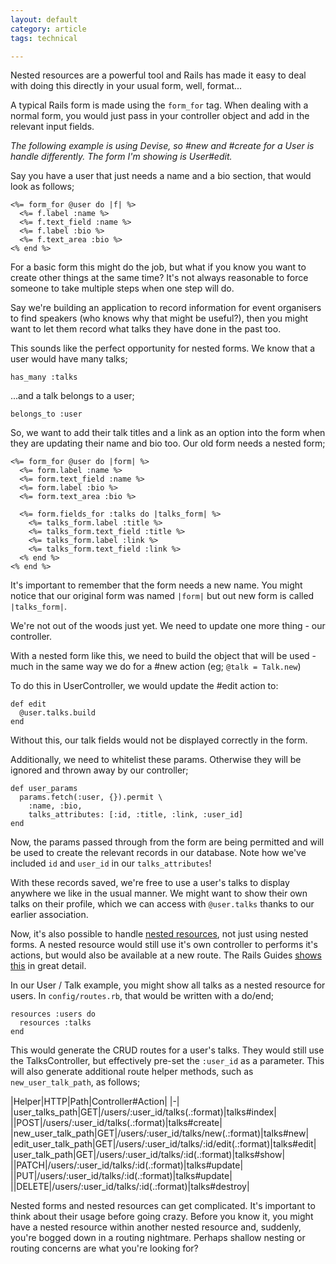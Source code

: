 ```yaml
---
layout: default
category: article
tags: technical

---
```


Nested resources are a powerful tool and Rails has made it easy to deal with
doing this directly in your usual form, well, format...

A typical Rails form is made using the `form_for` tag. When dealing with a
normal form, you would just pass in your controller object and add in the
relevant input fields.

_The following example is using Devise, so #new and #create for a User is handle
differently. The form I'm showing is User#edit._

Say you have a user that just needs a name and a bio section, that would look as
follows;

```
<%= form_for @user do |f| %>
  <%= f.label :name %>
  <%= f.text_field :name %>
  <%= f.label :bio %>
  <%= f.text_area :bio %>
<% end %>
```

For a basic form this might do the job, but what if you know you want to create
other things at the same time? It's not always reasonable to force someone to
take multiple steps when one step will do.

Say we're building an application to record information for event organisers to
find speakers (who knows why that might be useful?), then you might want to let
them record what talks they have done in the past too.

This sounds like the perfect opportunity for nested forms.
We know that a user would have many talks;

```
has_many :talks
```

...and a talk belongs to a user;

```
belongs_to :user
```

So, we want to add their talk titles and a link as an option into the form when
they are updating their name and bio too. Our old form needs a nested form;

```
<%= form_for @user do |form| %>
  <%= form.label :name %>
  <%= form.text_field :name %>
  <%= form.label :bio %>
  <%= form.text_area :bio %>

  <%= form.fields_for :talks do |talks_form| %>
    <%= talks_form.label :title %>
    <%= talks_form.text_field :title %>
    <%= talks_form.label :link %>
    <%= talks_form.text_field :link %>
  <% end %>
<% end %>
```

It's important to remember that the form needs a new name. You might notice that
our original form was named `|form|` but out new form is called `|talks_form|`.

We're not out of the woods just yet. We need to update one more thing - our
controller.

With a nested form like this, we need to build the object that will be used -
much in the same way we do for a #new action (eg; `@talk = Talk.new`)

To do this in UserController, we would update the #edit action to:

```
def edit
  @user.talks.build
end
```

Without this, our talk fields would not be displayed correctly in the form.

Additionally, we need to whitelist these params. Otherwise they will be ignored
and thrown away by our controller;

```
def user_params
  params.fetch(:user, {}).permit \
    :name, :bio,
    talks_attributes: [:id, :title, :link, :user_id]
end
```

Now, the params passed through from the form are being permitted and will be
used to create the relevant records in our database. Note how we've included
`id` and `user_id` in our `talks_attributes`!

With these records saved, we're free to use a user's talks to display anywhere
we like in the usual manner. We might want to show their own talks on their
profile, which we can access with `@user.talks` thanks to our earlier
association.

Now, it's also possible to handle [nested resources](https://stackoverflow.com/questions/2034700/form-for-with-nested-resources),
not just using nested forms. A nested resource would still use it's own
controller to performs it's actions, but would also be available at a new route.
The Rails Guides [shows this](https://guides.rubyonrails.org/routing.html#nested-resources)
in great detail.

In our User / Talk example, you might show all talks as a nested resource for
users. In `config/routes.rb`, that would be written with a do/end;

```
resources :users do
  resources :talks
end
```

This would generate the CRUD routes for a user's talks. They would still use the
TalksController, but effectively pre-set the `:user_id` as a parameter. This
will also generate additional route helper methods, such as
`new_user_talk_path`, as follows;

|Helper|HTTP|Path|Controller#Action|
|-|
|user_talks_path|GET|/users/:user_id/talks(.:format)|talks#index|
||POST|/users/:user_id/talks(.:format)|talks#create|
|new_user_talk_path|GET|/users/:user_id/talks/new(.:format)|talks#new|
|edit_user_talk_path|GET|/users/:user_id/talks/:id/edit(.:format)|talks#edit|
|user_talk_path|GET|/users/:user_id/talks/:id(.:format)|talks#show|
||PATCH|/users/:user_id/talks/:id(.:format)|talks#update|
||PUT|/users/:user_id/talks/:id(.:format)|talks#update|
||DELETE|/users/:user_id/talks/:id(.:format)|talks#destroy|

Nested forms and nested resources can get complicated. It's important to think
about their usage before going crazy. Before you know it, you might have a
nested resource within another nested resource and, suddenly, you're bogged down
in a routing nightmare. Perhaps shallow nesting or routing concerns are what
you're looking for?
